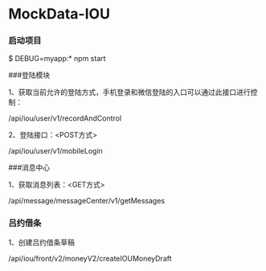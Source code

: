 # MockData-IOU

### 启动项目

$ DEBUG=myapp:* npm start

###登陆模块

1、获取当前允许的登陆方式，手机登录和微信登陆的入口可以通过此接口进行控制：

/api/iou/user/v1/recordAndControl

2、登陆接口：<POST方式>

/api/iou/user/v1/mobileLogin


###消息中心

1、获取消息列表：<GET方式>

/api/message/messageCenter/v1/getMessages


### 吕约借条

1、创建吕约借条草稿

/api/iou/front/v2/moneyV2/createIOUMoneyDraft
